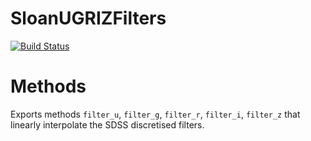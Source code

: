 # SloanUGRIZFilters

[![Build Status](https://github.com/ngiann/SloanUGRIZFilters.jl/actions/workflows/CI.yml/badge.svg?branch=main)](https://github.com/ngiann/SloanUGRIZFilters.jl/actions/workflows/CI.yml?query=branch%3Amain)

# Methods

Exports methods `filter_u`, `filter_g`, `filter_r`, `filter_i`, `filter_z` that linearly interpolate the SDSS discretised filters.